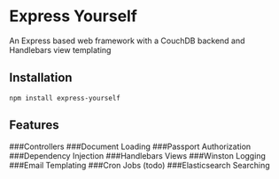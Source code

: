 Express Yourself
================
An Express based web framework with a CouchDB backend and Handlebars view templating

Installation
------------
```npm install express-yourself```

Features
--------
###Controllers
###Document Loading
###Passport Authorization
###Dependency Injection
###Handlebars Views
###Winston Logging
###Email Templating
###Cron Jobs (todo)
###Elasticsearch Searching
